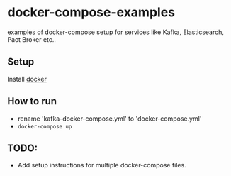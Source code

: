 # docker-compose-examples
examples of docker-compose setup for services like Kafka, Elasticsearch, Pact Broker etc..

## Setup
Install [docker](https://www.docker.com/get-docker)

## How to run
- rename 'kafka-docker-compose.yml' to 'docker-compose.yml'
- `docker-compose up`

## TODO:
- Add setup instructions for multiple docker-compose files.